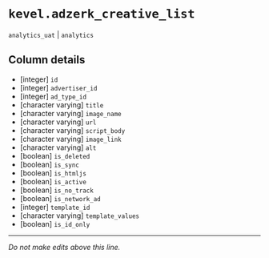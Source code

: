 # `kevel.adzerk_creative_list`
`analytics_uat` | `analytics`

## Column details
* [integer]   `id`
* [integer]   `advertiser_id`
* [integer]   `ad_type_id`
* [character varying] `title`
* [character varying] `image_name`
* [character varying] `url`
* [character varying] `script_body`
* [character varying] `image_link`
* [character varying] `alt`
* [boolean]   `is_deleted`
* [boolean]   `is_sync`
* [boolean]   `is_htmljs`
* [boolean]   `is_active`
* [boolean]   `is_no_track`
* [boolean]   `is_network_ad`
* [integer]   `template_id`
* [character varying] `template_values`
* [boolean]   `is_id_only`

-------------------------------------------------------------------------------
*Do not make edits above this line.*
